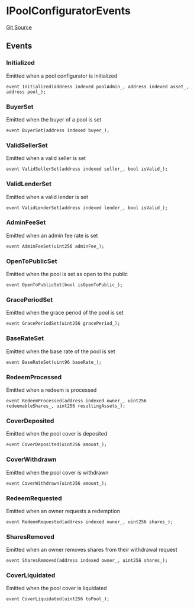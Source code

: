 # IPoolConfiguratorEvents

[Git Source](https://github.com/bsostech/isle/blob/1b9b42ecc99464a07a9859078c2c7bc923a6500d/docs/contracts/reference/interfaces/pool)

## Events

### Initialized

Emitted when a pool configurator is initialized

```solidity
event Initialized(address indexed poolAdmin_, address indexed asset_, address pool_);
```

### BuyerSet

Emitted when the buyer of a pool is set

```solidity
event BuyerSet(address indexed buyer_);
```

### ValidSellerSet

Emitted when a valid seller is set

```solidity
event ValidSellerSet(address indexed seller_, bool isValid_);
```

### ValidLenderSet

Emitted when a valid lender is set

```solidity
event ValidLenderSet(address indexed lender_, bool isValid_);
```

### AdminFeeSet

Emitted when an admin fee rate is set

```solidity
event AdminFeeSet(uint256 adminFee_);
```

### OpenToPublicSet

Emitted when the pool is set as open to the public

```solidity
event OpenToPublicSet(bool isOpenToPublic_);
```

### GracePeriodSet

Emitted when the grace period of the pool is set

```solidity
event GracePeriodSet(uint256 gracePeriod_);
```

### BaseRateSet

Emitted when the base rate of the pool is set

```solidity
event BaseRateSet(uint96 baseRate_);
```

### RedeemProcessed

Emitted when a redeem is processed

```solidity
event RedeemProcessed(address indexed owner_, uint256 redeemableShares_, uint256 resultingAssets_);
```

### CoverDeposited

Emitted when the pool cover is deposited

```solidity
event CoverDeposited(uint256 amount_);
```

### CoverWithdrawn

Emitted when the pool cover is withdrawn

```solidity
event CoverWithdrawn(uint256 amount_);
```

### RedeemRequested

Emitted when an owner requests a redemption

```solidity
event RedeemRequested(address indexed owner_, uint256 shares_);
```

### SharesRemoved

Emitted when an owner removes shares from their withdrawal request

```solidity
event SharesRemoved(address indexed owner_, uint256 shares_);
```

### CoverLiquidated

Emitted when the pool cover is liquidated

```solidity
event CoverLiquidated(uint256 toPool_);
```
